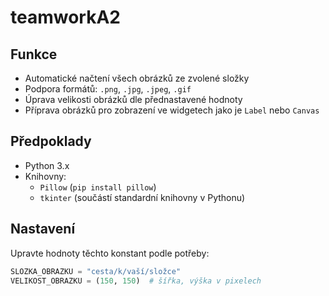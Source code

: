 # teamworkA2

## Funkce
- Automatické načtení všech obrázků ze zvolené složky
- Podpora formátů: `.png`, `.jpg`, `.jpeg`, `.gif`
- Úprava velikosti obrázků dle přednastavené hodnoty
- Příprava obrázků pro zobrazení ve widgetech jako je `Label` nebo `Canvas`

## Předpoklady
- Python 3.x
- Knihovny:
  - `Pillow` (`pip install pillow`)
  - `tkinter` (součástí standardní knihovny v Pythonu)

## Nastavení
Upravte hodnoty těchto konstant podle potřeby:

```python
SLOZKA_OBRAZKU = "cesta/k/vaší/složce"
VELIKOST_OBRAZKU = (150, 150)  # šířka, výška v pixelech
